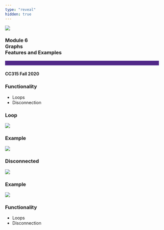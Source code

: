 ```yaml
---
type: "reveal"
hidden: true
---
```


<section>
<img class="stretch plain" src="/images/core-logo-on-white.png">
<h3> Module 6 <br> Graphs <br> Features and Examples </h3>
<hr style="height:15px;color:512888;background-color:512888;">
<h4>CC315 Fall 2020</h4>
</section>

<section>
<h3>Functionality</h3>
<ul>
<li>Loops</li>
<li>Disconnection</li>
</ul>
</section>

<section>
<h3>Loop</h3>
<img class="stretch plain" src="/images/315_6.3_graphLoop.svg">
</section>

<section>
<h3>Example</h3>
<img class="stretch plain" src="/images/315_6.3_graphLoop2.svg">
</section>

<section>
<h3>Disconnected</h3>
<img class="stretch plain" src="/images/315_6.3_graphDiscon.svg">
</section>

<section>
<h3>Example</h3>
<img class="stretch plain" src="/images/315_6.3_graphStates.svg">
</section>

<section>
<h3>Functionality</h3>
<ul>
<li>Loops</li>
<li>Disconnection</li>
</ul>
</section>